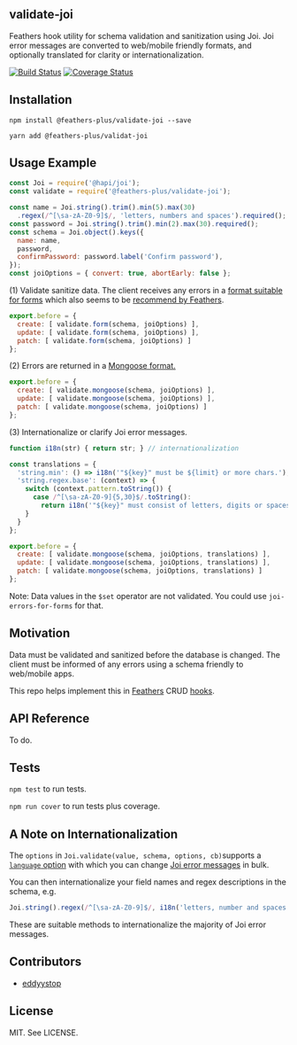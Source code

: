 ## validate-joi
Feathers hook utility for schema validation and sanitization using Joi.
Joi error messages are converted to web/mobile friendly formats,
and optionally translated for clarity or internationalization.

[![Build Status](https://travis-ci.org/feathers-plus/validate-joi.svg?branch=master)](https://travis-ci.org/feathers-plus/validate-joi)
[![Coverage Status](https://coveralls.io/repos/github/feathers-plus/validate-joi/badge.svg?branch=master)](https://coveralls.io/github/feathers-plus/validate-joi?branch=master)

## Installation

```
npm install @feathers-plus/validate-joi --save

yarn add @feathers-plus/validat-joi
```

## Usage Example

```js
const Joi = require('@hapi/joi');
const validate = require('@feathers-plus/validate-joi');

const name = Joi.string().trim().min(5).max(30)
  .regex(/^[\sa-zA-Z0-9]$/, 'letters, numbers and spaces').required();
const password = Joi.string().trim().min(2).max(30).required();
const schema = Joi.object().keys({
  name: name,
  password,
  confirmPassword: password.label('Confirm password'),
});
const joiOptions = { convert: true, abortEarly: false };
```

(1) Validate sanitize data. The client receives any errors in a 
[format suitable for forms](https://github.com/feathers-plus/joi-errors-for-forms#code-examples)
which also seems to be
[recommend by Feathers](http://docs.feathersjs.com/middleware/error-handling.html#featherserror-api).

```js
export.before = {
  create: [ validate.form(schema, joiOptions) ],
  update: [ validate.form(schema, joiOptions) ],
  patch: [ validate.form(schema, joiOptions) ]
};
```

(2) Errors are returned in a 
    [Mongoose format.](https://github.com/feathers-plus/joi-errors-for-forms#code-examples)

```js
export.before = {
  create: [ validate.mongoose(schema, joiOptions) ],
  update: [ validate.mongoose(schema, joiOptions) ],
  patch: [ validate.mongoose(schema, joiOptions) ]
};
```

(3) Internationalize or clarify Joi error messages.

```js
function i18n(str) { return str; } // internationalization

const translations = {
  'string.min': () => i18n('"${key}" must be ${limit} or more chars.'),
  'string.regex.base': (context) => {
    switch (context.pattern.toString()) {
      case /^[\sa-zA-Z0-9]{5,30}$/.toString():
        return i18n('"${key}" must consist of letters, digits or spaces.');
    }
  }
};

export.before = {
  create: [ validate.mongoose(schema, joiOptions, translations) ],
  update: [ validate.mongoose(schema, joiOptions, translations) ],
  patch: [ validate.mongoose(schema, joiOptions, translations) ]
};
```

Note: Data values in the `$set` operator are not validated.
You could use `joi-errors-for-forms` for that. 

## Motivation

Data must be validated and sanitized before the database is changed.
The client must be informed of any errors using a schema friendly to web/mobile apps.

This repo helps implement this in [Feathers](http://feathersjs.com/) CRUD
[hooks](http://docs.feathersjs.com/hooks/readme.html).

## API Reference

To do.

## Tests

`npm test` to run tests.

`npm run cover` to run tests plus coverage.

## A Note on Internationalization

The `options` in `Joi.validate(value, schema, options, cb)`supports a
[`language` option](https://github.com/hapijs/joi/blob/v9.0.0/API.md#validatevalue-schema-options-callback)
with which you can change
[Joi error messages](https://github.com/hapijs/joi/blob/v9.0.0/lib/language.js)
in bulk.

You can then internationalize your field names and regex descriptions in the schema, e.g.

```js
Joi.string().regex(/^[\sa-zA-Z0-9]$/, i18n('letters, number and spaces')).label(i18n('Confirm password'))
```

These are suitable methods to internationalize the majority of Joi error messages.

## Contributors

- [eddyystop](https://github.com/feathers-plus)

## License

MIT. See LICENSE.